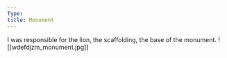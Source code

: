 ```yaml
---
Type: 
title: Monument
---
```

I was responsible for the lion, the scaffolding, the base of the monument.
![[wdefdjzm_monument.jpg]]